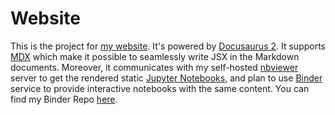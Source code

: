 # Website

This is the project for [my website](http://kevinhuo.cool). It's powered by [Docusaurus 2](https://v2.docusaurus.io/).
It supports [MDX](https://mdxjs.com/) which make it possible to seamlessly write JSX in the Markdown documents.
Moreover, it communicates with my self-hosted [nbviewer](https://nbviewer.jupyter.org/) server to get the rendered static [Jupyter Notebooks](https://jupyter.org/), and plan to use [Binder](https://mybinder.org/) service to provide interactive notebooks with the same content. You can find my Binder Repo [here](https://github.com/kehuo/website-binder).